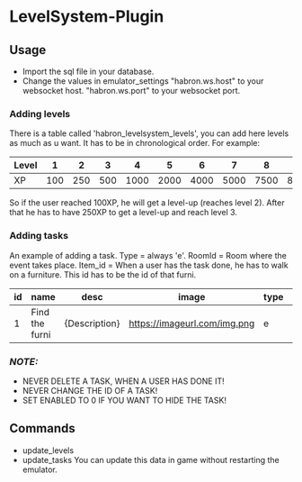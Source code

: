 # LevelSystem-Plugin
## Usage
- Import the sql file in your database.
- Change the values in emulator_settings
"habron.ws.host" to your websocket host. 
"habron.ws.port" to your websocket port. 
### Adding levels
There is a table called 'habron_levelsystem_levels', you can add here levels as much as u want.
It has to be in chronological order.
For example:

Level | 1 | 2 | 3 | 4 | 5 | 6 | 7 | 8 | 9 | 10 | 11
--- | --- | --- | --- |--- |--- |--- |--- |--- |--- |--- |---
XP | 100 | 250 | 500 | 1000 | 2000 | 4000 | 5000 | 7500 | 8500 | 9900 | 10000

So if the user reached 100XP, he will get a level-up (reaches level 2). After that he has to have 250XP to get a level-up and reach level 3.
  
  
### Adding tasks
An example of adding a task. 
Type = always 'e'. 
RoomId = Room where the event takes place. 
Item_id = When a user has the task done, he has to walk on a furniture.
This id has to be the id of that furni.

id | name | desc |image | type | roomId | XP | item_id | enabled
--- | --- | --- | --- |--- |--- |--- |--- |---
1 | Find the furni | {Description}  | https://imageurl.com/img.png | e | {roomId} | amount of XP | {itemId} | {0/1} (boolean)

### **_NOTE:_**
- NEVER DELETE A TASK, WHEN A USER HAS DONE IT! 
- NEVER CHANGE THE ID OF A TASK!
- SET ENABLED TO 0 IF YOU WANT TO HIDE THE TASK!

## Commands
- update_levels
- update_tasks 
You can update this data in game without restarting the emulator.


